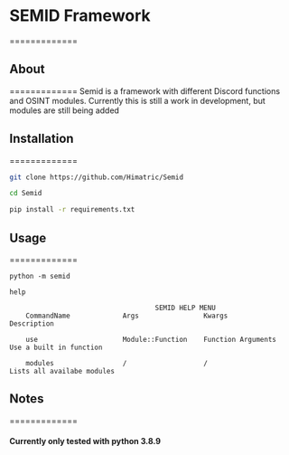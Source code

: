 # SEMID Framework #
=============

## About ## 
=============
Semid is a framework with different Discord functions and OSINT modules.
Currently this is still a work in development, but modules are still being added

## Installation ##
=============
```bash
git clone https://github.com/Himatric/Semid

cd Semid

pip install -r requirements.txt
```
## Usage ##
=============
```
python -m semid

help

                                    SEMID HELP MENU
    CommandName             Args                Kwargs              Description

    use                     Module::Function    Function Arguments  Use a built in function

    modules                 /                   /                   Lists all availabe modules

```

## Notes ##
=============

#### Currently only tested with python 3.8.9 ####
